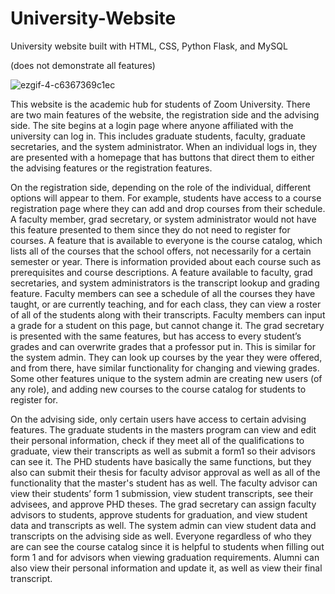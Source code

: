 # University-Website
University website built with HTML, CSS, Python Flask, and MySQL

(does not demonstrate all features)

![ezgif-4-c6367369c1ec](https://user-images.githubusercontent.com/76801679/154829576-49b033c4-31bb-483d-af1c-6f5abbfb4f52.gif)


This website is the academic hub for students of Zoom University. There are two main features of the website, the registration side and the advising side. The site begins at a login page where anyone affiliated with the university can log in. This includes graduate students, faculty, graduate secretaries, and the system administrator. When an individual logs in, they are presented with a homepage that has buttons that direct them to either the advising features or the registration features.

On the registration side, depending on the role of the individual, different options will appear to them. For example, students have access to a course registration page where they can add and drop courses from their schedule. A faculty member, grad secretary, or system administrator would not have this feature presented to them since they do not need to register for courses. A feature that is available to everyone is the course catalog, which lists all of the courses that the school offers, not necessarily for a certain semester or year. There is information provided about each course such as prerequisites and course descriptions. A feature available to faculty, grad secretaries, and system administrators is the transcript lookup and grading feature. Faculty members can see a schedule of all the courses they have taught, or are currently teaching, and for each class, they can view a roster of all of the students along with their transcripts. Faculty members can input a grade for a student on this page, but cannot change it. The grad secretary is presented with the same features, but has access to every student’s grades and can overwrite grades that a professor put in. This is similar for the system admin. They can look up courses by the year they were offered, and from there, have similar functionality for changing and viewing grades. Some other features unique to the system admin are creating new users (of any role), and adding new courses to the course catalog for students to register for.

On the advising side, only certain users have access to certain advising features. The graduate students in the masters program can view and edit their personal information, check if they meet all of the qualifications to graduate, view their transcripts as well as submit a form1 so their advisors can see it. The PHD students have basically the same functions, but they also can submit their thesis for faculty advisor approval as well as all of the functionality that the master's student has as well. The faculty advisor can view their students’ form 1 submission, view student transcripts, see their advisees, and approve PHD theses. The grad secretary can assign faculty advisors to students, approve students for graduation, and view student data and transcripts as well. The system admin can view student data and transcripts on the advising side as well. Everyone regardless of who they are can see the course catalog since it is helpful to students when filling out form 1 and for advisors when viewing graduation requirements. Alumni can also view their personal information and update it, as well as view their final transcript.

